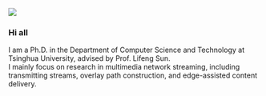 <!-- <img align="left" src="https://github-readme-stats.vercel.app/api?username=godka&show_icons=true&count_private=true" /> -->


![](http://github-profile-summary-cards.vercel.app/api/cards/profile-details?username=godka&theme=github)

### Hi all

I am a Ph.D. in the Department of Computer Science and Technology at Tsinghua University, advised by Prof. Lifeng Sun.  
I mainly focus on research in multimedia network streaming, including transmitting streams, overlay path construction, and edge-assisted content delivery.



<!--
**godka/godka** is a ✨ _special_ ✨ repository because its `README.md` (this file) appears on your GitHub profile.

Here are some ideas to get you started:

- 🔭 I’m currently working on ...
- 🌱 I’m currently learning ...
- 👯 I’m looking to collaborate on ...
- 🤔 I’m looking for help with ...
- 💬 Ask me about ...
- 📫 How to reach me: ...
- 😄 Pronouns: ...
- ⚡ Fun fact: ...
-->
